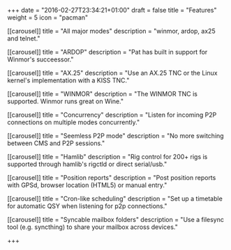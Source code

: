 +++
date = "2016-02-27T23:34:21+01:00"
draft = false
title = "Features"
weight = 5
icon = "pacman"

[[carousel]]
  title = "All major modes"
  description = "winmor, ardop, ax25 and telnet."

[[carousel]]
  title = "ARDOP"
  description = "Pat has built in support for Winmor's succeessor."

[[carousel]]
  title = "AX.25"
  description = "Use an AX.25 TNC or the Linux kernel's implementation with a KISS TNC."

[[carousel]]
  title = "WINMOR"
  description = "The WINMOR TNC is supported. Winmor runs great on Wine."

[[carousel]]
  title = "Concurrency"
  description = "Listen for incoming P2P connections on multiple modes concurrently."

[[carousel]]
  title = "Seemless P2P mode"
  description = "No more switching between CMS and P2P sessions."

[[carousel]]
  title = "Hamlib"
  description = "Rig control for 200+ rigs is supported through hamlib's rigctld or direct serial/usb."

[[carousel]]
  title = "Position reports"
  description = "Post position reports with GPSd, browser location (HTML5) or manual entry."

[[carousel]]
  title = "Cron-like scheduling"
  description = "Set up a timetable for automatic QSY when listening for p2p connections."

[[carousel]]
  title = "Syncable mailbox folders"
  description = "Use a filesync tool (e.g. syncthing) to share your mailbox across devices."

+++
